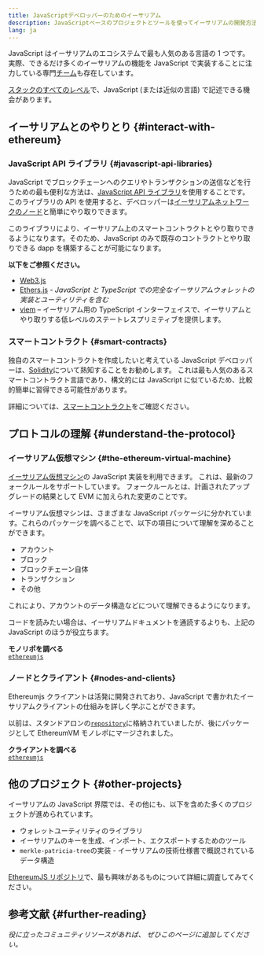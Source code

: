 ```yaml
---
title: JavaScriptデベロッパーのためのイーサリアム
description: JavaScriptベースのプロジェクトとツールを使ってイーサリアムの開発方法を学ぶ
lang: ja
---
```


JavaScript はイーサリアムのエコシステムで最も人気のある言語の 1 つです。 実際、できるだけ多くのイーサリアムの機能を JavaScript で実装することに注力している専門[チーム](https://github.com/ethereumjs)も存在しています。

[スタックのすべてのレベル](/developers/docs/ethereum-stack/)で、JavaScript (または近似の言語) で記述できる機会があります。

## イーサリアムとのやりとり \{#interact-with-ethereum}

### JavaScript API ライブラリ \{#javascript-api-libraries}

JavaScript でブロックチェーンへのクエリやトランザクションの送信などを行うための最も便利な方法は、[JavaScript API ライブラリ](/developers/docs/apis/javascript/)を使用することです。 このライブラリの API を使用すると、デベロッパーは[イーサリアムネットワークのノード](/developers/docs/nodes-and-clients/)と簡単にやり取りできます。

このライブラリにより、イーサリアム上のスマートコントラクトとやり取りできるようになります。そのため、JavaScript のみで既存のコントラクトとやり取りできる dapp を構築することが可能になります。

**以下をご参照ください。**

- [Web3.js](https://web3js.readthedocs.io/)
- [Ethers.js](https://docs.ethers.io/) - _JavaScript と TypeScript での完全なイーサリアムウォレットの実装とユーティリティを含む_
- [viem](https://viem.sh) – イーサリアム用の TypeScript インターフェイスで、イーサリアムとやり取りする低レベルのステートレスプリミティブを提供します。

### スマートコントラクト \{#smart-contracts}

独自のスマートコントラクトを作成したいと考えている JavaScript デベロッパーは、[Solidity](https://solidity.readthedocs.io)について熟知することをお勧めします。 これは最も人気のあるスマートコントラクト言語であり、構文的には JavaScript に似ているため、比較的簡単に習得できる可能性があります。

詳細については、[スマートコントラクト](/developers/docs/smart-contracts/)をご確認ください。

## プロトコルの理解 \{#understand-the-protocol}

### イーサリアム仮想マシン \{#the-ethereum-virtual-machine}

[イーサリアム仮想マシン](/developers/docs/evm/)の JavaScript 実装を利用できます。 これは、最新のフォークルールをサポートしています。 フォークルールとは、計画されたアップグレードの結果として EVM に加えられた変更のことです。

イーサリアム仮想マシンは、さまざまな JavaScript パッケージに分かれています。これらのパッケージを調べることで、以下の項目について理解を深めることができます。

- アカウント
- ブロック
- ブロックチェーン自体
- トランザクション
- その他

これにより、アカウントのデータ構造などについて理解できるようになります。

コードを読みたい場合は、イーサリアムドキュメントを通読するよりも、上記の JavaScript のほうが役立ちます。

**モノリポを調べる**  
[`ethereumjs`](https://github.com/ethereumjs/ethereumjs-vm)

### ノードとクライアント \{#nodes-and-clients}

Ethereumjs クライアントは活発に開発されており、JavaScript で書かれたイーサリアムクライアントの仕組みを詳しく学ぶことができます。

以前は、スタンドアロンの[`repository`](https://github.com/ethereumjs/ethereumjs-client)に格納されていましたが、後にパッケージとして EthereumVM モノレポにマージされました。

**クライアントを調べる**  
[`ethereumjs`](https://github.com/ethereumjs/ethereumjs-monorepo/tree/master/packages/client)

## 他のプロジェクト \{#other-projects}

イーサリアムの JavaScript 界隈では、その他にも、以下を含めた多くのプロジェクトが進められています。

- ウォレットユーティリティのライブラリ
- イーサリアムのキーを生成、インポート、エクスポートするためのツール
- `merkle-patricia-tree`の実装 - イーサリアムの技術仕様書で概説されているデータ構造

[EthereumJS リポジトリ](https://github.com/ethereumjs)で、最も興味があるものについて詳細に調査してみてください。

## 参考文献 \{#further-reading}

_役に立ったコミュニティリソースがあれば、 ぜひこのページに追加してください。_
